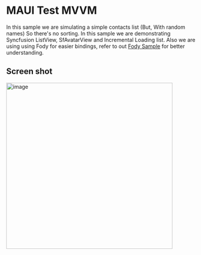 # MAUI Test MVVM

In this sample we are simulating a simple contacts list (But, With random names) So there's no sorting.
In this sample we are demonstrating Syncfusion ListView, SfAvatarView and Incremental Loading list. 
Also we are using using Fody for easier bindings, refer to out [Fody Sample](https://github.com/NGameTutorials/01_Fody) for better understanding. 

## Screen shot
<img width="443" alt="image" src="https://user-images.githubusercontent.com/19765248/184509537-c02147ae-5e18-484a-87ec-04aec96aa4aa.png">
